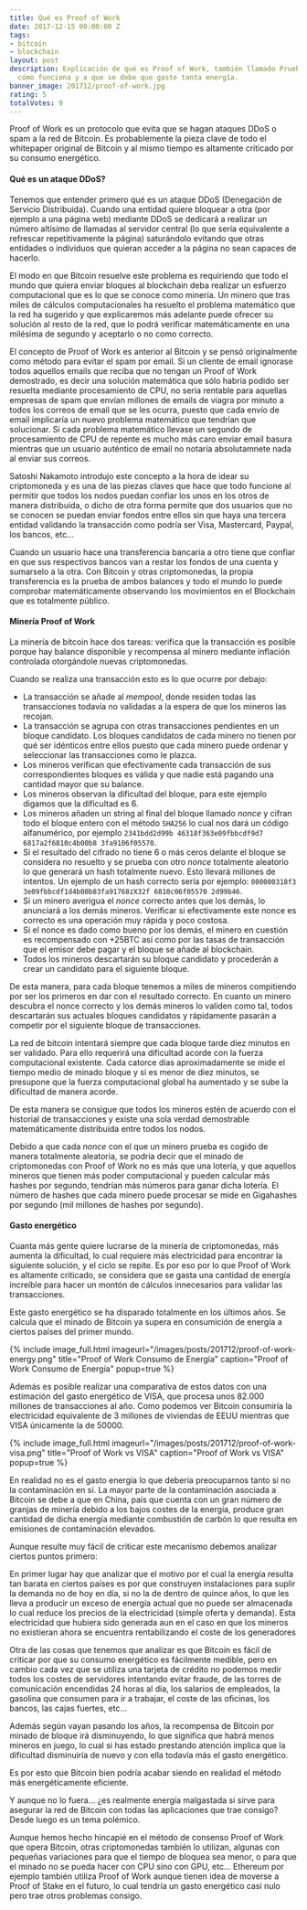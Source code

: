 ```yaml
---
title: Qué es Proof of Work
date: 2017-12-15 00:00:00 Z
tags:
- bitcoin
- blockchain
layout: post
description: Explicación de qué es Proof of Work, también llamado Prueba de Trabajo,
  cómo funciona y a que se debe que gaste tanta energía.
banner_image: 201712/proof-of-work.jpg
rating: 5
totalVotes: 9
---
```


Proof of Work es un protocolo que evita que se hagan ataques DDoS o spam a la red de Bitcoin. Es probablemente la pieza clave de todo el whitepaper original de Bitcoin y al mismo tiempo es altamente criticado por su consumo energético.

<!--more-->

#### Qué es un ataque DDoS?

Tenemos que entender primero qué es un ataque DDoS (Denegación de Servicio Distribuida). Cuando una entidad quiere bloquear a otra (por ejemplo a una página web) mediante DDoS se dedicará a realizar un número altísimo de llamadas al servidor central (lo que sería equivalente a refrescar repetitivamente la página) saturándolo evitando que otras entidades o individuos que quieran acceder a la página no sean capaces de hacerlo.

El modo en que Bitcoin resuelve este problema es requiriendo que todo el mundo que quiera enviar bloques al blockchain deba realizar un esfuerzo computacional que es lo que se conoce como minería. Un minero que tras miles de cálculos computacionales ha resuelto el problema matemático que la red ha sugerido y que explicaremos más adelante puede ofrecer su solución al resto de la red, que lo podrá verificar matemáticamente en una milésima de segundo y aceptarlo o no como correcto.

El concepto de Proof of Work es anterior al Bitcoin y se pensó originalmente como método para evitar el spam por email. Si un cliente de email ignorase todos aquellos emails que reciba que no tengan un Proof of Work demostrado, es decir una solución matemática que sólo habría podido ser resuelta mediante procesamiento de CPU, no sería rentable para aquellas empresas de spam que envían millones de emails de viagra por minuto a todos los correos de email que se les ocurra, puesto que cada envío de email implicaría un nuevo problema matemático que tendrían que solucionar. Si cada problema matemático llevase un segundo de procesamiento de CPU de repente es mucho más caro enviar email basura mientras que un usuario auténtico de email no notaría  absolutamnete nada al enviar sus correos.

Satoshi Nakamoto introdujo este concepto a la hora de idear su criptomoneda y es una de las piezas claves que hace que todo funcione al permitir que todos los nodos puedan confiar los unos en los otros de manera distribuida, o dicho de otra forma permite que dos usuarios que no se conocen se puedan enviar fondos entre ellos sin que haya una tercera entidad validando la transacción como podría ser Visa, Mastercard, Paypal, los bancos, etc...

Cuando un usuario hace una transferencia bancaria a otro tiene que confiar en que sus respectivos bancos van a restar los fondos de una cuenta y sumarselo a la otra. Con Bitcoin y otras criptomonedas, la propia transferencia es la prueba de ambos balances y todo el mundo lo puede comprobar matemáticamente observando los movimientos en el Blockchain que es totalmente público.

#### Minería Proof of Work

La minería de bitcoin hace dos tareas: verifica que la transacción es posible porque hay balance disponible y recompensa al minero mediante inflación controlada otorgándole nuevas criptomonedas.

Cuando se realiza una transacción esto es lo que ocurre por debajo:

* La transacción se añade al *mempool*, donde residen todas las transacciones todavía no validadas a la espera de que los mineros las recojan.
* La transacción se agrupa con otras transacciones pendientes en un bloque candidato. Los bloques candidatos de cada minero no tienen por qué ser idénticos entre ellos puesto que cada minero puede ordenar y seleccionar las transacciones como le plazca.
* Los mineros verifican que efectivamente cada transacción de sus correspondientes bloques es válida y que nadie está pagando una cantidad mayor que su balance.
* Los mineros observan la dificultad del bloque, para este ejemplo digamos que la dificultad es 6.
* Los mineros añaden un string al final del bloque llamado *nonce* y cifran todo el bloque entero con el método `SHA256` lo cual nos dará un código alfanumérico, por ejemplo `2341bdd2d99b 46318f363e09fbbcdf9d7 6817a2f6810c4b00b8 3fa9106f05570`.
* Si el resultado del cifrado no tiene 6 o más ceros delante el bloque se considera no resuelto y se prueba con otro *nonce* totalmente aleatorio lo que generará un hash totalmente nuevo. Esto llevará millones de intentos. Un ejemplo de un hash correcto sería por ejemplo: `000000318f3 3e09fbbcdf1d4b00b83fa91768zX32f 6810c06f05570 2d99b46`.
* Si un minero averigua el *nonce* correcto antes que los demás, lo anunciará a los demás mineros. Verificar si efectivamente este nonce es correcto es una operación muy rápida y poco costosa.
* Si el nonce es dado como bueno por los demás, el minero en cuestión es recompensado con +25BTC así como por las tasas de transacción que el emisor debe pagar y el bloque se añade al blockchain.
* Todos los mineros descartarán su bloque candidato y procederán a crear un candidato para el siguiente bloque.

De esta manera, para cada bloque tenemos a miles de mineros compitiendo por ser los primeros en dar con el resultado correcto. En cuanto un minero descubra el nonce correcto y los demás mineros lo validen como tal, todos descartarán sus actuales bloques candidatos y rápidamente pasarán a competir por el siguiente bloque de transacciones.

La red de bitcoin intentará siempre que cada bloque tarde diez minutos en ser validado. Para ello requerirá una dificultad acorde con la fuerza computacional existente. Cada catorce dias aproximadamente se mide el tiempo medio de minado bloque y si es menor de diez minutos, se presupone que la fuerza computacional global ha aumentado y se sube la dificultad de manera acorde.

De esta manera se consigue que todos los mineros estén de acuerdo con el historial de transacciones y existe una sola verdad demostrable matemáticamente distribuida entre todos los nodos.

Debido a que cada *nonce* con el que un minero prueba es cogido de manera totalmente aleatoria, se podría decir que el minado de criptomonedas con Proof of Work no es más que una lotería, y que aquellos mineros que tienen más poder computacional y pueden calcular más hashes por segundo, tendrían más números para ganar dicha lotería. El número de hashes que cada minero puede procesar se mide en Gigahashes por segundo (mil millones de hashes por segundo).

#### Gasto energético

Cuanta más gente quiere lucrarse de la minería de criptomonedas, más aumenta la dificultad, lo cual requiere más electricidad para encontrar la siguiente solución, y el ciclo se repite. Es por eso por lo que Proof of Work es altamente criticado, se considera que se gasta una cantidad de energía increíble para hacer un montón de cálculos innecesarios para validar las transacciones.

Este gasto energético se ha disparado totalmente en los últimos años. Se calcula que el minado de Bitcoin ya supera en consumición de energía a ciertos países del primer mundo.

{% include image_full.html imageurl="/images/posts/201712/proof-of-work-energy.png" title="Proof of Work Consumo de Energía" caption="Proof of Work Consumo de Energía" popup=true %}

Además es posible realizar una comparativa de estos datos con una estimación del gasto energético de VISA, que procesa unos 82.000 millones de transacciones al año. Como podemos ver Bitcoin consumiría la electricidad equivalente de 3 millones de viviendas de EEUU mientras que VISA únicamente la de 50000.

{% include image_full.html imageurl="/images/posts/201712/proof-of-work-visa.png" title="Proof of Work vs VISA" caption="Proof of Work vs VISA" popup=true %}

En realidad no es el gasto energía lo que debería preocuparnos tanto si no la contaminación en sí. La mayor parte de la contaminación asociada a Bitcoin se debe a que en China, país que cuenta con un gran número de granjas de minería debido a los bajos costes de la energía, produce gran cantidad de dicha energía mediante combustión de carbón lo que resulta en emisiones de contaminación elevados.

Aunque resulte muy fácil de criticar este mecanismo debemos analizar ciertos puntos primero:

En primer lugar hay que analizar que el motivo por el cual la energía resulta tan barata en ciertos países es por que construyen instalaciones para suplir la demanda no de hoy en día, si no la de dentro de quince años, lo que les lleva a producir un exceso de energía actual que no puede ser almacenada lo cual reduce los precios de la electricidad (simple oferta y demanda). Esta electricidad que hubiera sido generada aun en el caso en que los mineros no existieran ahora se encuentra rentabilizando el coste de los generadores

Otra de las cosas que tenemos que analizar es que Bitcoin es fácil de criticar por que su consumo energético es fácilmente medible, pero en cambio cada vez que se utiliza una tarjeta de crédito no podemos medir todos los costes de servidores intentando evitar fraude, de las torres de comunicación encendidas 24 horas al dia, los salarios de empleados, la gasolina que consumen para ir a trabajar, el coste de las oficinas, los bancos, las cajas fuertes, etc...

Además según vayan pasando los años, la recompensa de Bitcoin por minado de bloque irá disminuyendo, lo que significa que habrá menos mineros en juego, lo cual si has estado prestando atención implica que la dificultad disminuiría de nuevo y con ella todavía más el gasto energético.

Es por esto que Bitcoin bien podría acabar siendo en realidad el método más energéticamente eficiente.

Y aunque no lo fuera... ¿es realmente energía malgastada si sirve para asegurar la red de Bitcoin con todas las aplicaciones que trae consigo? Desde luego es un tema polémico.

Aunque hemos hecho hincapié en el método de consenso Proof of Work que opera Bitcoin, otras criptomonedas también lo utilizan, algunas con pequeñas variaciones para que el tiempo de bloquea sea menor, o para que el minado no se pueda hacer con CPU sino con GPU, etc... Ethereum por ejemplo también utiliza Proof of Work aunque tienen idea de moverse a Proof of Stake en el futuro, lo cual tendría un gasto energético casi nulo pero trae otros problemas consigo.

